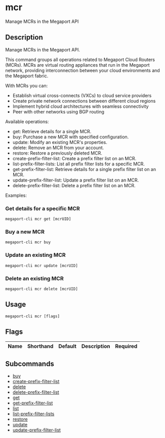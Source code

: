 # mcr

Manage MCRs in the Megaport API

## Description

Manage MCRs in the Megaport API.

This command groups all operations related to Megaport Cloud Routers (MCRs).
MCRs are virtual routing appliances that run in the Megaport network, providing
interconnection between your cloud environments and the Megaport fabric.

With MCRs you can:
- Establish virtual cross-connects (VXCs) to cloud service providers
- Create private network connections between different cloud regions
- Implement hybrid cloud architectures with seamless connectivity
- Peer with other networks using BGP routing

Available operations:
- get: Retrieve details for a single MCR.
- buy: Purchase a new MCR with specified configuration.
- update: Modify an existing MCR's properties.
- delete: Remove an MCR from your account.
- restore: Restore a previously deleted MCR.
- create-prefix-filter-list: Create a prefix filter list on an MCR.
- list-prefix-filter-lists: List all prefix filter lists for a specific MCR.
- get-prefix-filter-list: Retrieve details for a single prefix filter list on an MCR.
- update-prefix-filter-list: Update a prefix filter list on an MCR.
- delete-prefix-filter-list: Delete a prefix filter list on an MCR.

Examples:
### Get details for a specific MCR
```
megaport-cli mcr get [mcrUID]

```
### Buy a new MCR
```
megaport-cli mcr buy

```
### Update an existing MCR
```
megaport-cli mcr update [mcrUID]

```
### Delete an existing MCR
```
megaport-cli mcr delete [mcrUID]

```


## Usage

```
megaport-cli mcr [flags]
```







## Flags

| Name | Shorthand | Default | Description | Required |
|------|-----------|---------|-------------|----------|


## Subcommands

* [buy](megaport-cli_mcr_buy.md)
* [create-prefix-filter-list](megaport-cli_mcr_create-prefix-filter-list.md)
* [delete](megaport-cli_mcr_delete.md)
* [delete-prefix-filter-list](megaport-cli_mcr_delete-prefix-filter-list.md)
* [get](megaport-cli_mcr_get.md)
* [get-prefix-filter-list](megaport-cli_mcr_get-prefix-filter-list.md)
* [list](megaport-cli_mcr_list.md)
* [list-prefix-filter-lists](megaport-cli_mcr_list-prefix-filter-lists.md)
* [restore](megaport-cli_mcr_restore.md)
* [update](megaport-cli_mcr_update.md)
* [update-prefix-filter-list](megaport-cli_mcr_update-prefix-filter-list.md)

